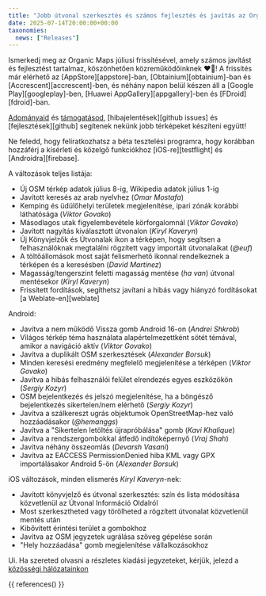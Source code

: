 ```yaml
---
title: "Jobb útvonal szerkesztés és számos fejlesztés és javítás az Organic Maps 2025. júliusi frissítésében"
date: 2025-07-14T20:00:00+00:00
taxonomies:
  news: ["Releases"]
---
```


Ismerkedj meg az Organic Maps júliusi frissítésével, amely számos javítást és fejlesztést tartalmaz, köszönhetően közreműködőinknek ❤️💪! A frissítés már elérhető az [AppStore][appstore]-ban, [Obtainium][obtainium]-ban és [Accrescent][accrescent]-ben, és néhány napon belül készen áll a [Google Play][googleplay]-ben, [Huawei AppGallery][appgallery]-ben és [FDroid][fdroid]-ban.

[Adományaid](@/donate/index.hu.md) és [támogatásod](@/contribute/index.hu.md), [hibajelentések][github issues] és [fejlesztések][github] segítenek nekünk jobb térképeket készíteni együtt!

Ne feledd, hogy feliratkozhatsz a béta tesztelési programra, hogy korábban hozzáférj a kísérleti és közelgő funkciókhoz [iOS-re][testflight] és [Androidra][firebase].

A változások teljes listája:
- Új OSM térkép adatok július 8-ig, Wikipedia adatok július 1-ig
- Javított keresés az arab nyelvhez (_Omar Mostafa_)
- Kemping és üdülőhelyi területek megjelenítése, ipari zónák korábbi láthatósága (_Viktor Govako_)
- Másodlagos utak figyelembevétele körforgalomnál (_Viktor Govako_)
- Javított nagyítás kiválasztott útvonalon (_Kiryl Kaveryn_)
- Új Könyvjelzők és Útvonalak ikon a térképen, hogy segítsen a felhasználóknak megtalálni rögzített vagy importált útvonalaikat (_@euf_)
- A töltőállomások most saját felismerhető ikonnal rendelkeznek a térképen és a keresésben (_David Martinez_)
- Magasság/tengerszint feletti magasság mentése (_ha van_) útvonal mentésekor (_Kiryl Kaveryn_)
- Frissített fordítások, segíthetsz javítani a hibás vagy hiányzó fordításokat [a Weblate-en][weblate]

Android:
- Javítva a nem működő Vissza gomb Android 16-on (_Andrei Shkrob_)
- Világos térkép téma használata alapértelmezettként sötét témával, amikor a navigáció aktív (_Viktor Govako_)
- Javítva a duplikált OSM szerkesztések (_Alexander Borsuk_)
- Minden keresési eredmény megfelelő megjelenítése a térképen (_Viktor Govako_)
- Javítva a hibás felhasználói felület elrendezés egyes eszközökön (_Sergiy Kozyr_)
- OSM bejelentkezés és jelszó megjelenítése, ha a böngésző bejelentkezés sikertelen/nem elérhető (_Sergiy Kozyr_)
- Javítva a szálkereszt ugrás objektumok OpenStreetMap-hez való hozzáadásakor (_@hemanggs_)
- Javítva a "Sikertelen letöltés újrapróbálása" gomb (_Kavi Khalique_)
- Javítva a rendszergombokkal átfedő indítóképernyő (_Vraj Shah_)
- Javítva néhány összeomlás (_Devarsh Vasani_)
- Javítva az EACCESS PermissionDenied hiba KML vagy GPX importálásakor Android 5-ön (_Alexander Borsuk_)

iOS változások, minden elismerés _Kiryl Kaveryn_-nek:
- Javított könyvjelző és útvonal szerkesztés: szín és lista módosítása közvetlenül az Útvonal Információ Oldalról
- Most szerkesztheted vagy törölheted a rögzített útvonalat közvetlenül mentés után
- Kibővített érintési terület a gombokhoz
- Javítva az OSM jegyzetek ugrálása szöveg gépelése során
- "Hely hozzáadása" gomb megjelenítése vállalkozásokhoz

Ui. Ha szereted olvasni a részletes kiadási jegyzeteket, kérjük, jelezd a [közösségi hálózatainkon](/hu/#kozosseg)

{{ references() }}
